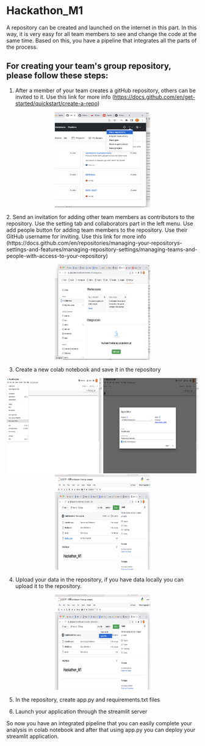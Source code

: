 # Hackathon_M1
A repository can be created and launched on the internet in this part. In this way, it is very easy for all team members to see and change the code at the same time. Based on this, you have a pipeline that integrates all the parts of the process.

## For creating your team's group repository, please follow these steps:
1. After a member of your team creates a gitHub repository, others can be invited to it.
Use this link for more info (https://docs.github.com/en/get-started/quickstart/create-a-repo)

<p align="center">
    <img src="https://github.com/HamidBekamiri/Hackathon_M1/blob/main/images/image_1.png" width="250" height="250">
</p>
2. Send an invitation for adding other team members as contributors to the repository. Use the setting tab and collaborators part in the left menu. Use add people button for adding team members to the repository. Use their GitHub username for inviting. Use this link for more info  (https://docs.github.com/en/repositories/managing-your-repositorys-settings-and-features/managing-repository-settings/managing-teams-and-people-with-access-to-your-repository)

<p align="center">
    <img src="https://github.com/HamidBekamiri/Hackathon_M1/blob/main/images/image_2.png" width="250" height="250">
</p>

3. Create a new colab notebook and save it in the repository


<p align="center">
    <img src="https://github.com/HamidBekamiri/Hackathon_M1/blob/main/images/image_3.png" width="250" height="250">
    <img src="https://github.com/HamidBekamiri/Hackathon_M1/blob/main/images/image_3_2.png" width="250" height="250">
    <img src="https://github.com/HamidBekamiri/Hackathon_M1/blob/main/images/image_3_3.png" width="250" height="250">
</p>




4. Upload your data in the repository, if you have data locally you can upload it to the repository.

<p align="center">
    <img src="https://github.com/HamidBekamiri/Hackathon_M1/blob/main/images/image_4.png" width="250" height="250">
</p>


5. In the repository, create app.py and requirements.txt files




6. Launch your application through the streamlit server




So now you have an integrated pipeline that you can easily complete your analysis in colab notebook and after that using app.py you can deploy your streamlit application.
